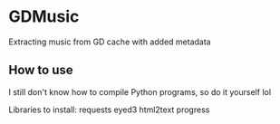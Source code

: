 # GDMusic
Extracting music from GD cache with added metadata

## How to use
I still don't know how to compile Python programs, so do it yourself lol

Libraries to install: 
requests
eyed3
html2text
progress
